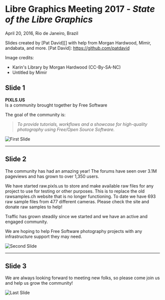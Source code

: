 # Libre Graphics Meeting 2017 - _State of the Libre Graphics_
April 20, 2016, Rio de Janeiro, Brazil

Slides created by [Pat David][] with help from Morgan Hardwood, Mimir, andabata, and more.
[Pat David]: https://github.com/patdavid

Image credits:
* Karin's Library by Morgan Hardwood (CC-By-SA-NC)
* Untitled by Mimir


Slide 1
-------
**PIXLS.US**  
Is a community brought together by Free Software

The goal of the community is:
> _To provide tutorials, workflows and a showcase for high-quality photography using Free/Open Source Software._

![First Slide](PIXLS-0.png)


---


Slide 2
-------
The community has had an amazing year!
The forums have seen over 3.1M pageviews and has grown to over 1,350 users.

We have started raw.pixls.us to store and make available raw files for any project to use for testing or other purposes.
This is to replace the old rawsamples.ch website that is no longer functioning.
To date we have 693 raw sample files from 477 different cameras.
Please check the site and donate raw samples to help!

Traffic has grown steadily since we started and we have an active and engaged community.

We are hoping to help Free Software photography projects with any infrastructure support they may need.

![Second Slide](PIXLS-1.png)

---


Slide 3
-------
We are always looking forward to meeting new folks, so please come join us and help us grow the community!

![Last Slide](PIXLS-2.png)
